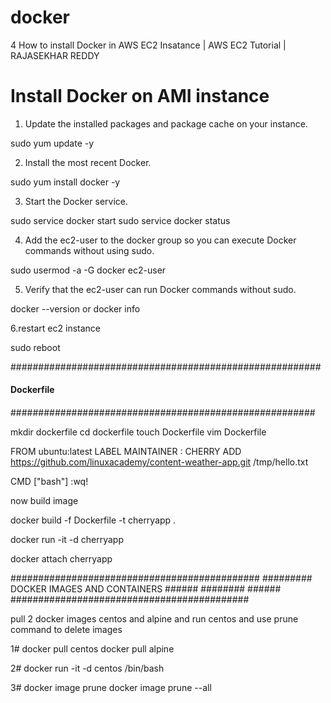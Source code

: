 # docker


4 How to install Docker in AWS EC2 Insatance | AWS EC2 Tutorial | RAJASEKHAR REDDY


Install Docker on AMI instance
=================================
1. Update the installed packages and package cache on your instance.

sudo yum update -y

2. Install the most recent Docker.

sudo yum install docker -y

3. Start the Docker service.

sudo service docker start
sudo service docker status

4. Add the ec2-user to the docker group so you can execute Docker commands without using sudo.

sudo usermod -a -G docker ec2-user

5. Verify that the ec2-user can run Docker commands without sudo.

docker  --version or docker info

6.restart ec2 instance

sudo reboot





########################################################
####    Dockerfile                              ######
####                                            #######
#######################################################

mkdir dockerfile
cd dockerfile
touch Dockerfile
vim Dockerfile

FROM ubuntu:latest
LABEL MAINTAINER : CHERRY
ADD  https://github.com/linuxacademy/content-weather-app.git  /tmp/hello.txt

CMD ["bash"]
:wq!


now build image

docker build -f Dockerfile -t cherryapp .

docker run -it -d cherryapp

docker attach cherryapp







#############################################
######### DOCKER IMAGES AND CONTAINERS ######
########                               ######
###########################################





pull 2 docker images centos and alpine and run centos and use prune command to delete images


1#   docker pull centos
     docker pull alpine
     
2#   docker run -it -d centos /bin/bash

3#   docker image prune 
     docker image prune --all


